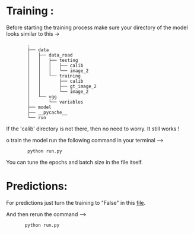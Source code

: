 # Training :

Before starting the training process make sure your directory of the model looks similar to this ->

            .
            ├── data
            │   ├── data_road
            │   │   ├── testing
            │   │   │   ├── calib
            │   │   │   └── image_2
            │   │   └── training
            │   │       ├── calib
            │   │       ├── gt_image_2
            │   │       └── image_2
            │   └── vgg
            │       └── variables
            ├── model
            ├── __pycache__
            └── run
          
If the 'calib' directory is not there, then no need to worry. It still works !

o train the model run the following command in your terminal -->

            python run.py

You can tune the epochs and batch size in the file itself.

# Predictions:
For predictions just turn the training to "False" in this <a href="https://github.com/AYUSH-ISHAN/Road_Segmentation/blob/main/FCN/run.py#:~:text=if%20__name__%20%3D%3D%20%27__main__%27%3A-,training_flag,-%3D%20True%20%20%20%23%20True%3A%20train">file</a>.

And then rerun the command -->

           python run.py
